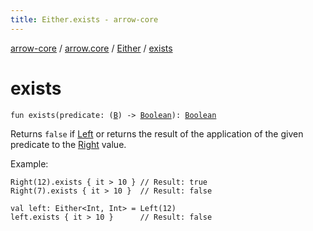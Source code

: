 ```yaml
---
title: Either.exists - arrow-core
---
```


[arrow-core](../../index.html) / [arrow.core](../index.html) / [Either](index.html) / [exists](./exists.html)

# exists

`fun exists(predicate: (`[`B`](index.html#B)`) -> `[`Boolean`](https://kotlinlang.org/api/latest/jvm/stdlib/kotlin/-boolean/index.html)`): `[`Boolean`](https://kotlinlang.org/api/latest/jvm/stdlib/kotlin/-boolean/index.html)

Returns `false` if [Left](-left/index.html) or returns the result of the application of
the given predicate to the [Right](-right/index.html) value.

Example:

```
Right(12).exists { it > 10 } // Result: true
Right(7).exists { it > 10 }  // Result: false

val left: Either<Int, Int> = Left(12)
left.exists { it > 10 }      // Result: false
```

